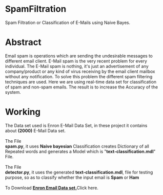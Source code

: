 # SpamFiltration
Spam Filtration or Classification of E-Mails using Naive Bayes.

# Abstract
Email spam is operations which are sending the undesirable messages to different email client. E-Mail spam is the very recent problem for every individual. The E-Mail spam is nothing, it's just an advertisement of any company/product or any kind of virus receiving by the email client mailbox without any notification. To solve this problem the different spam filtering techniques are used. Here we are using real-time data set for classification of spam and non-spam emails. The result is to increase the Accuracy of the system.

# Working
The Data set used is Enron E-Mail Data Set, in these project it contains about <b>(2000)</b> E-Mail Data set.<br><br>
The File <br><b>spam.py</b>, it uses <b>Naive bayesian</b> Classification creates Dictionary of all Repeated words and generates a Model which is "<b>text-classification.mdl</b>" File.
<br><br>
The File <br><b>detector.py</b>, it uses the generated <b>text-classification.mdl</b>, file for testing purpose, so as to classify whether the input email is <b>Spam</b> or <b>Ham</b>
<br><br>
To Download <b><a href="http://www.cs.cmu.edu/~enron" target="_blank">Enron Email Data set.</a></b>Click here.